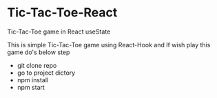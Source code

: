 # Tic-Tac-Toe-React
Tic-Tac-Toe game in React useState 

This is simple Tic-Tac-Toe game using  React-Hook and If wish play this game do's below step

 - git clone repo
 - go to project dictory
 - npm install
 - npm start
